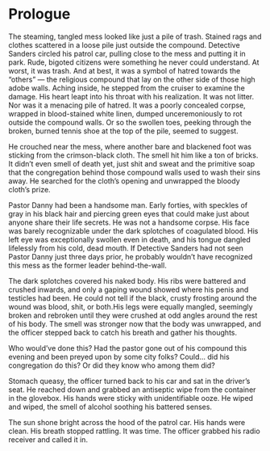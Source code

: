 # Prologue

The steaming, tangled mess looked like just a pile of trash. Stained rags and clothes scattered in a loose pile just outside the compound. Detective Sanders circled his patrol car, pulling close to the mess and putting it in park. Rude, bigoted citizens were something he never could understand. At worst, it was trash. And at best, it was a symbol of hatred towards the “others” — the religious compound that lay on the other side of those high adobe walls. Aching inside, he stepped from the cruiser to examine the damage. His heart leapt into his throat with his realization. It was not litter. Nor was it a menacing pile of hatred. It was a poorly concealed corpse, wrapped in blood-stained white linen, dumped unceremoniously to rot outside the compound walls.  Or so the swollen toes, peeking through the broken, burned tennis shoe at the top of the pile, seemed to suggest.

He crouched near the mess, where another bare and blackened foot was sticking from the crimson-black cloth. The smell hit him like a ton of bricks. It didn’t even smell of death yet, just shit and sweat and the primitive soap that the congregation behind those compound walls used to wash their sins away. He searched for the cloth’s opening and unwrapped the bloody cloth’s prize.

Pastor Danny had been a handsome man.  Early forties, with speckles of gray in his black hair and piercing green eyes that could make just about anyone share their life secrets.  He was not a handsome corpse. His face was barely recognizable under the dark splotches of coagulated blood.  His left eye was exceptionally swollen even in death, and his tongue dangled lifelessly from his cold, dead mouth. If Detective Sanders had not seen Pastor Danny just three days prior, he probably wouldn’t have recognized this mess as the former leader behind-the-wall.

The dark splotches covered his naked body.  His ribs were battered and crushed inwards, and only a gaping wound showed where his penis and testicles had been.  He could not tell if the black, crusty frosting around the wound was blood, shit, or both.His legs were equally mangled, seemingly broken and rebroken until they were crushed at odd angles around the rest of his body.  The smell was stronger now that the body was unwrapped, and the officer stepped back to catch his breath and gather his thoughts.  

Who would’ve done this?  Had the pastor gone out of his compound this evening and been preyed upon by some city folks?  Could... did his congregation do this?  Or did they know who among them did?

Stomach queasy, the officer turned back to his car and sat in the driver’s seat. He reached down and grabbed an antiseptic wipe from the container in the glovebox.  His hands were sticky with unidentifiable ooze.  He wiped and wiped, the smell of alcohol soothing his battered senses.

The sun shone bright across the hood of the patrol car.  His hands were clean. His breath stopped rattling.  It was time.  The officer grabbed his radio receiver and called it in.